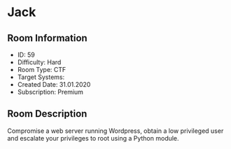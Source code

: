 ﻿# Jack

## Room Information
- ID: 59
- Difficulty: Hard
- Room Type: CTF
- Target Systems: 
- Created Date: 31.01.2020
- Subscription: Premium

## Room Description
Compromise a web server running Wordpress, obtain a low privileged user and escalate your privileges to root using a Python module.
